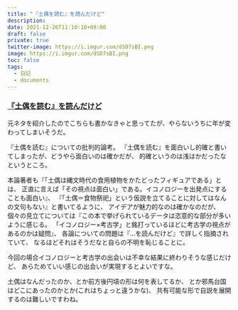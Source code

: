 ```yaml
---
title: "『土偶を読む』を読んだけど"
description: 
date: 2021-12-26T11:10:10+09:00
draft: false
private: true
twitter-image: https://i.imgur.com/dSD7sBI.png
image: https://i.imgur.com/dSD7sBI.png
toc: false
tags:
  - 日記
  - documents
---
```


### [『土偶を読む』を読んだけど](https://note.com/22jomon/n/n8fd6f4a9679d)

元ネタを紹介したのでこちらも書かなきゃと思ってたが、やらないうちに年が変わってしまいそうだ。

『土偶を読む』についての批判的論考。
『土偶を読む』を面白いし的確と書いてしまったが、どうやら面白いのは確かだが、
的確というのは浅はかだったなというところ。

本論著者も『「土偶は縄文時代の食用植物をかたどったフィギュアである」とは、
正直に言えば「その視点は面白い」である。イコノロジーを出発点にすることも面白い』、
『「土偶＝食物祭祀」という仮説を立てることに対してはなんの文句もない』と書いてるように、
アイデアが魅力的なのは確かなのだが、
個々の見立てについては『この本で挙げられているデータは恣意的な部分が多いように感じる。
「イコノロジー×考古学」と銘打っているほどに考古学の視点があるのかは疑問』、
各論についての問題は『…を読んだけど』で詳しく指摘されていて、
なるほどそれはそうだなと自らの不明を恥じることに。

今回の場合イコノロジーと考古学の出会いは不幸な結果に終わりそうな感じだけど、
あらためていい感じの出会いが実現するとよいですな。

土偶はなんだったのか、とか前方後円墳の形は何を表してるか、
とか邪馬台国はどこにあったのかとか(これはちょっと違うかな)、
共有可能な形で自説を展開するのは難しいですわね。
